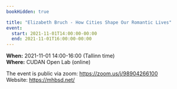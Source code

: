 ```yaml
---
bookHidden: true

title: "Elizabeth Bruch - How Cities Shape Our Romantic Lives"
event:
  start: 2021-11-01T14:00:00-00:00
  end: 2021-11-01T16:00:00-00:00
---
```


**When:** 2021-11-01 14:00-16:00 (Tallinn time)  
**Where:** CUDAN Open Lab (online)  

The event is public via zoom: https://zoom.us/j/98904266100    
Website: https://mhbsd.net/  
